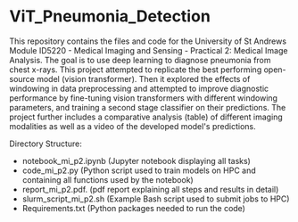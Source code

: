 # ViT_Pneumonia_Detection
This repository contains the files and code for the University of St Andrews Module ID5220 - Medical Imaging and Sensing - Practical 2: Medical Image Analysis. The goal is to use deep learning to diagnose pneumonia from chest x-rays. This project attempted to replicate the best performing open-source model (vision transformer). Then it explored the effects of windowing in data preprocessing and attempted to improve diagnostic performance by fine-tuning vision transformers with different windowing parameters, and training a second stage classifier on their predictions. The project further includes a comparative analysis (table) of different imaging modalities as well as a video of the developed model's predictions.

Directory Structure:
* notebook_mi_p2.ipynb   (Jupyter notebook displaying all tasks)
* code_mi_p2.py   (Python script used to train models on HPC and containing all functions used by the notebook)
* report_mi_p2.pdf.   (pdf report explaining all steps and results in detail)
* slurm_script_mi_p2.sh  (Example Bash script used to submit jobs to HPC)
* Requirements.txt   (Python packages needed to run the code)

